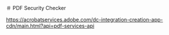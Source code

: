 ＃ PDF Security Checker

https://acrobatservices.adobe.com/dc-integration-creation-app-cdn/main.html?api=pdf-services-api
